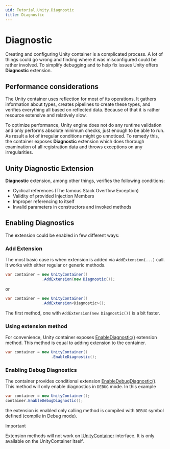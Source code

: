 ```yaml
---
uid: Tutorial.Unity.Diagnostic
title: Diagnostic
---
```


# Diagnostic

Creating and configuring Unity container is a complicated process. A lot of things could go wrong and finding where it was misconfigured could be rather involved. To simplify debugging and to help fix issues Unity offers **Diagnostic** extension.

## Performance considerations

The Unity container uses reflection for most of its operations. It gathers information about types, creates pipelines to create these types, and verifies everything all based on reflected data. Because of that it is rather resource extensive and relatively slow.

To optimize performance, Unity engine does not do any runtime validation and only performs absolute minimum checks, just enough to be able to run. As result a lot of irregular conditions might go unnoticed. To remedy this, the container exposes **Diagnostic** extension which does thorough examination of all registration data and throws exceptions on any irregularities.

## Unity Diagnostic Extension

**Diagnostic** extension, among other things, verifies the following conditions:

* Cyclical references (The famous Stack Overflow Exception)
* Validity of provided Injection Members
* Improper referencing to itself
* Invalid parameters in constructors and invoked methods

## Enabling Diagnostics

The extension could be enabled in few different ways:

### Add Extension

The most basic case is when extension is added via `AddExtension(...)` call. It works with either regular or generic methods.

```cs
var container = new UnityContainer()
                .AddExtension(new Diagnostic());
```

or

```cs
var container = new UnityContainer()
                .AddExtension<Diagnostic>();
```

The first method, one with `AddExtension(new Diagnostic())` is a bit faster.

### Using extension method

For convenience, Unity container exposes [EnableDiagnostic()](https://github.com/unitycontainer/container/blob/master/src/Extensions/DiagnosticExtensions.cs) extension method. This method is equal to adding extension to the container.

```cs
var container = new UnityContainer()
                    .EnableDiagnostic();
```

### Enabling Debug Diagnostics

The container provides conditional extension [EnableDebugDiagnostic()](https://github.com/unitycontainer/container/blob/master/src/Extensions/DiagnosticExtensions.cs). This method will only enable diagnostics in `DEBUG` mode. In this example

```cs
var container = new UnityContainer();
container.EnableDebugDiagnostic();
```

the extension is enabled only calling method is compiled with `DEBUG` symbol defined (compile in Debug mode).

> [!IMPORTANT]
> Extension methods will not work on [IUnityContainer](xref:Unity.IUnityContainer) interface. It is only available on the UnityContainer itself.
